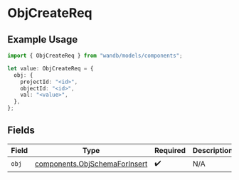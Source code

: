 # ObjCreateReq

## Example Usage

```typescript
import { ObjCreateReq } from "wandb/models/components";

let value: ObjCreateReq = {
  obj: {
    projectId: "<id>",
    objectId: "<id>",
    val: "<value>",
  },
};
```

## Fields

| Field                                                                          | Type                                                                           | Required                                                                       | Description                                                                    |
| ------------------------------------------------------------------------------ | ------------------------------------------------------------------------------ | ------------------------------------------------------------------------------ | ------------------------------------------------------------------------------ |
| `obj`                                                                          | [components.ObjSchemaForInsert](../../models/components/objschemaforinsert.md) | :heavy_check_mark:                                                             | N/A                                                                            |